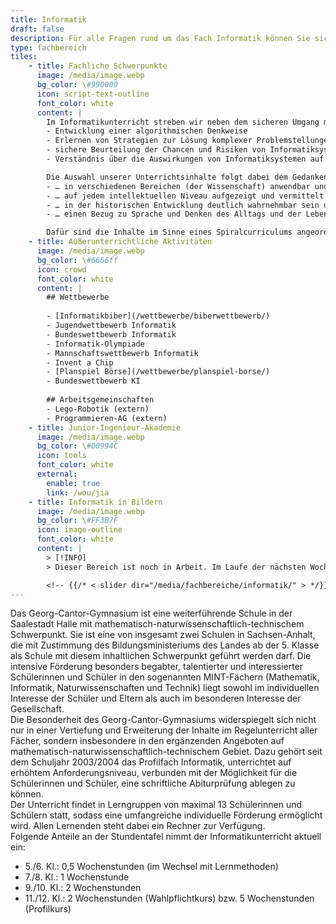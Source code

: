 ```yaml
---
title: Informatik
draft: false
description: Für alle Fragen rund um das Fach Informatik können Sie sich an informatik@cantor-gymnasium.de wenden.
type: fachbereich
tiles:
    - title: Fachliche Schwerpunkte
      image: /media/image.webp
      bg_color: \#990000
      icon: script-text-outline
      font_color: white
      content: |
        Im Informatikunterricht streben wir neben dem sicheren Umgang mit Hardware und Software für das spätere Berufsleben folgende Ziele an:
        - Entwicklung einer algorithmischen Denkweise
        - Erlernen von Strategien zur Lösung komplexer Problemstellungen (z.B. Zerlegung in Teilprobleme, Techniken der Abstraktion, Modellbildung)
        - sichere Beurteilung der Chancen und Risiken von Informatiksystemen
        - Verständnis über die Auswirkungen von Informatiksystemen auf die Gesellschaft und Umwelt

        Die Auswahl unserer Unterrichtsinhalte folgt dabei dem Gedanken der fundamentalen Ideen. Sie sollen …
        - … in verschiedenen Bereichen (der Wissenschaft) anwendbar und erkennbar sein (Horizontalkriterium).
        - … auf jedem intellektuellen Niveau aufgezeigt und vermittelt werden können (Vertikalkriterium).
        - … in der historischen Entwicklung deutlich wahrnehmbar sein und längerfristig relevant bleiben (Zeitkriterium).
        - … einen Bezug zu Sprache und Denken des Alltags und der Lebenswelt der Schülerinnen und Schüler besitzen (Sinnkriterium).

        Dafür sind die Inhalte im Sinne eines Spiralcurriculums angeordnet, sodass Wissen und Kompetenzen zu den einzelnen Inhaltsbausteinen dem Alter der Schülerinnen und Schüler angemessen erweitert und vertieft werden können.
    - title: Außerunterrichtliche Aktivitäten
      image: /media/image.webp
      bg_color: \#6666ff
      icon: crowd
      font_color: white
      content: |
        ## Wettbewerbe
        
        - [Informatikbiber](/wettbewerbe/biberwettbewerb/)
        - Jugendwettbewerb Informatik
        - Bundeswettbewerb Informatik
        - Informatik-Olympiade
        - Mannschaftswettbewerb Informatik
        - Invent a Chip
        - [Planspiel Börse](/wettbewerbe/planspiel-borse/)
        - Bundeswettbewerb KI
      
        ## Arbeitsgemeinschaften
        - Lego-Robotik (extern)
        - Programmieren-AG (extern)
    - title: Junior-Ingenieur-Akademie
      image: /media/image.webp
      bg_color: \#00994C
      icon: tools
      font_color: white
      external:
        enable: true
        link: /wou/jia
    - title: Informatik in Bildern
      image: /media/image.webp
      bg_color: \#FF3B7F
      icon: image-outline
      font_color: white
      content: |
        > [!INFO]
        > Dieser Bereich ist noch in Arbeit. Im Laufe der nächsten Wochen werden hier Bilder zum Fach ergänzt.

        <!-- {{/* < slider dir="/media/fachbereiche/informatik/" > */}} -->
---
```

Das Georg-Cantor-Gymnasium ist eine weiterführende Schule in der Saalestadt Halle mit
mathematisch-naturwissenschaftlich-technischem Schwerpunkt. Sie ist eine von insgesamt
zwei Schulen in Sachsen-Anhalt, die mit Zustimmung des Bildungsministeriums des Landes
ab der 5. Klasse als Schule mit diesem inhaltlichen Schwerpunkt geführt werden darf. Die
intensive Förderung besonders begabter, talentierter und interessierter Schülerinnen und
Schüler in den sogenannten MINT-Fächern (Mathematik, Informatik, Naturwissenschaften und
Technik) liegt sowohl im individuellen Interesse der Schüler und Eltern als auch im besonderen
Interesse der Gesellschaft.  
Die Besonderheit des Georg-Cantor-Gymnasiums widerspiegelt sich nicht nur in einer
Vertiefung und Erweiterung der Inhalte im Regelunterricht aller Fächer, sondern insbesondere
in den ergänzenden Angeboten auf mathematisch-naturwissenschaftlich-technischem Gebiet.
Dazu gehört seit dem Schuljahr 2003/2004 das Profilfach Informatik, unterrichtet auf erhöhtem
Anforderungsniveau, verbunden mit der Möglichkeit für die Schülerinnen und Schüler, eine
schriftliche Abiturprüfung ablegen zu können.  
Der Unterricht findet in Lerngruppen von maximal 13 Schülerinnen und Schülern statt, sodass
eine umfangreiche individuelle Förderung ermöglicht wird. Allen Lernenden steht dabei ein
Rechner zur Verfügung.  
Folgende Anteile an der Stundentafel nimmt der Informatikunterricht aktuell ein:

- 5./6. Kl.: 0,5 Wochenstunden (im Wechsel mit Lernmethoden)
- 7./8. Kl.: 1 Wochenstunde
- 9./10. Kl.: 2 Wochenstunden
- 11./12. Kl.: 2 Wochenstunden (Wahlpflichtkurs) bzw. 5 Wochenstunden (Profilkurs)
